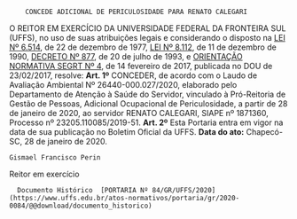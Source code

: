         CONCEDE ADICIONAL DE PERICULOSIDADE PARA RENATO CALEGARI  

 O REITOR EM EXERCÍCIO DA UNIVERSIDADE FEDERAL DA FRONTEIRA SUL (UFFS), no uso de suas atribuições legais e considerando o disposto na [LEI Nº 6.514](http://www.planalto.gov.br/ccivil_03/LEIS/L6514.htm), de 22 de dezembro de 1977, [LEI Nº 8.112](http://www.planalto.gov.br/ccivil_03/leis/l8112cons.htm), de 11 de dezembro de 1990, [DECRETO Nº 877](http://www.planalto.gov.br/ccivil_03/decreto/Antigos/D877.htm), de 20 de julho de 1993, e [ORIENTAÇÃO NORMATIVA SEGRT Nº 4](http://www.trtsp.jus.br/geral/tribunal2/ORGAOS/Min_Div/MPOG_ON_04_17.html), de 14 fevereiro de 2017, publicada no DOU de 23/02/2017, resolve:   **Art. 1º**  CONCEDER, de acordo com o Laudo de Avaliação Ambiental Nº 26440-000.027/2020, elaborado pelo Departamento de Atenção à Saúde do Servidor, vinculado à Pró-Reitoria de Gestão de Pessoas, Adicional Ocupacional de Periculosidade, a partir de 28 de janeiro de 2020, ao servidor RENATO CALEGARI, SIAPE nº 1871360, Processo nº 23205.110085/2019-51.   **Art. 2º**  Esta Portaria entra em vigor na data de sua publicação no Boletim Oficial da UFFS.        **Data do ato:** Chapecó-SC, 28 de janeiro de 2020.   
 

    Gismael Francisco Perin   
 Reitor em exercício 

      Documento Histórico  [PORTARIA Nº 84/GR/UFFS/2020](https://www.uffs.edu.br/atos-normativos/portaria/gr/2020-0084/@@download/documento_historico)     
      